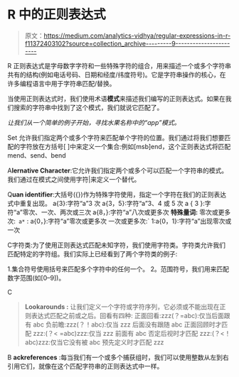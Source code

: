# R 中的正则表达式

> 原文：<https://medium.com/analytics-vidhya/regular-expressions-in-r-f11372403102?source=collection_archive---------9----------------------->

R 正则表达式是字母数字字符和一些特殊字符的组合，用来描述一个或多个字符串共有的结构(例如电话号码、日期和经度/纬度符号)。它是字符串操作的核心，在许多编程语言中用于字符串匹配/替换。

当使用正则表达式时，我们使用术语**模式**来描述我们编写的正则表达式。如果在我们搜索的字符串中找到了这个模式，我们就说它匹配了。

*让我们从一个简单的例子开始，寻找水果名称中的“app”模式。*

Set 允许我们指定两个或多个字符来匹配单个字符的位置。我们通过将我们想要匹配的字符放在方括号[ ]中来定义一个集合:例如[msb]end，这个正则表达式将匹配 mend、send、bend

A**lernative Character**:它允许我们指定两个或多个可以匹配一个字符串的模式。我们通过在模式之间使用字符|来定义一个替代。

Q**uan identifier**:大括号({})作为特殊字符使用，指定一个字符在我们的正则表达式中重复出现。
a{3}:字符“a”3 次
a{3，5}:字符“a”3、4 或 5 次
a { 3 }:字符“a”零次、一次、两次或三次
a{8，}:字符“a”八次或更多次
**特殊量词:** 零次或更多次:` a*` : a{0，}:字符“a”零次或更多次
一次或更多次:` 1:a{0，1}:字符“a”出现零次或一次

C字符类:为了使用正则表达式匹配未知字符，我们使用字符类。字符类允许我们匹配特定的字符组。我们实际上已经看到了两个字符类的例子:

1.集合符号使用括号来匹配多个字符中的任何一个。
2。范围符号，我们用来匹配数字范围(如[0–9])。

C

> **Lookarounds :** 让我们定义一个字符或字符序列，它必须或不能出现在正则表达式匹配之前或之后。回看有四种:
> 正面回看:zzz(？=abc):仅当后面跟有 abc
> 负前瞻:zzz(？！abc):仅当 zzz 后面没有跟随 abc
> 正面回顾时才匹配 zzz:(？< =abc)zzz:仅当 zzz 前面有 abc
> 否定后视时才匹配 zzz:(？<！abc)zzz:仅当它没有被 abc 预先定义时才匹配 zzz

B **ackreferences** :每当我们有一个或多个捕获组时，我们可以使用整数从左到右引用它们，就像在这个匹配字符串的正则表达式中一样。